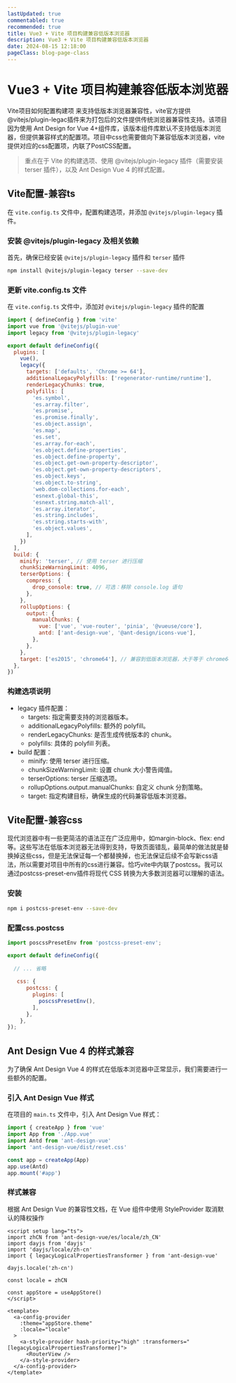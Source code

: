```yaml
---
lastUpdated: true
commentabled: true
recommended: true
title: Vue3 + Vite 项目构建兼容低版本浏览器
description: Vue3 + Vite 项目构建兼容低版本浏览器
date: 2024-08-15 12:18:00
pageClass: blog-page-class
---
```


# Vue3 + Vite 项目构建兼容低版本浏览器 #

Vite项目如何配置构建项 来支持低版本浏览器兼容性，vite官方提供@vitejs/plugin-legac插件来为打包后的文件提供传统浏览器兼容性支持。该项目因为使用 Ant Design for Vue 4+组件库，该版本组件库默认不支持低版本浏览器，但提供兼容样式的配置项。项目中css也需要做向下兼容低版本浏览器，vite提供对应的css配置项，内联了PostCSS配置。

> 重点在于 Vite 的构建选项、使用 @vitejs/plugin-legacy 插件（需要安装 terser 插件），以及 Ant Design Vue 4 的样式配置。

## Vite配置-兼容ts ##

在 `vite.config.ts` 文件中，配置构建选项，并添加 `@vitejs/plugin-legacy` 插件。

### 安装 @vitejs/plugin-legacy 及相关依赖 ###

首先，确保已经安装 `@vitejs/plugin-legacy` 插件和 `terser` 插件

```bash
npm install @vitejs/plugin-legacy terser --save-dev
```

### 更新 vite.config.ts 文件 ###

在 `vite.config.ts` 文件中，添加对 `@vitejs/plugin-legacy` 插件的配置

```js
import { defineConfig } from 'vite'
import vue from '@vitejs/plugin-vue'
import legacy from '@vitejs/plugin-legacy'

export default defineConfig({
  plugins: [
    vue(),
    legacy({
      targets: ['defaults', 'Chrome >= 64'],
      additionalLegacyPolyfills: ['regenerator-runtime/runtime'],
      renderLegacyChunks: true,
      polyfills: [
        'es.symbol',
        'es.array.filter',
        'es.promise',
        'es.promise.finally',
        'es.object.assign',
        'es.map',
        'es.set',
        'es.array.for-each',
        'es.object.define-properties',
        'es.object.define-property',
        'es.object.get-own-property-descriptor',
        'es.object.get-own-property-descriptors',
        'es.object.keys',
        'es.object.to-string',
        'web.dom-collections.for-each',
        'esnext.global-this',
        'esnext.string.match-all',
        'es.array.iterator',
        'es.string.includes',
        'es.string.starts-with',
        'es.object.values',
      ],
    })
  ],
  build: {
    minify: 'terser', // 使用 terser 进行压缩
    chunkSizeWarningLimit: 4096,
    terserOptions: {
      compress: {
        drop_console: true, // 可选：移除 console.log 语句
      },
    },
    rollupOptions: {
      output: {
        manualChunks: {
          vue: ['vue', 'vue-router', 'pinia', '@vueuse/core'],
          antd: ['ant-design-vue', '@ant-design/icons-vue'],
        },
      },
    },
    target: ['es2015', 'chrome64'], // 兼容到低版本浏览器，大于等于 chrome64
  },
})
```

### 构建选项说明 ###

- legacy 插件配置：
  - targets: 指定需要支持的浏览器版本。
  - additionalLegacyPolyfills: 额外的 polyfill。
  - renderLegacyChunks: 是否生成传统版本的 chunk。
  - polyfills: 具体的 polyfill 列表。
- build 配置：
  - minify: 使用 terser 进行压缩。
  - chunkSizeWarningLimit: 设置 chunk 大小警告阈值。
  - terserOptions: terser 压缩选项。
  - rollupOptions.output.manualChunks: 自定义 chunk 分割策略。
  - target: 指定构建目标，确保生成的代码兼容低版本浏览器。


## Vite配置-兼容css ##

现代浏览器中有一些更简洁的语法正在广泛应用中，如margin-block、flex: end等。这些写法在低版本浏览器无法得到支持，导致页面错乱，最简单的做法就是替换掉这些css，但是无法保证每一个都替换掉，也无法保证后续不会写新css语法，所以需要对项目中所有的css进行兼容。恰巧vite中内联了postcss。我可以通过postcss-preset-env插件将现代 CSS 转换为大多数浏览器可以理解的语法。

### 安装 ###

```bash
npm i postcss-preset-env --save-dev
```

### 配置css.postcss ###

```js
import poscssPresetEnv from 'postcss-preset-env';

export default defineConfig({
  
  // ... 省略
    
   css: {
      postcss: {
        plugins: [
          poscssPresetEnv(),
        ],
      },
    },
});
```

## Ant Design Vue 4 的样式兼容 ##

为了确保 Ant Design Vue 4 的样式在低版本浏览器中正常显示，我们需要进行一些额外的配置。

### 引入 Ant Design Vue 样式 ###

在项目的 `main.ts` 文件中，引入 Ant Design Vue 样式：

```ts
import { createApp } from 'vue'
import App from './App.vue'
import Antd from 'ant-design-vue'
import 'ant-design-vue/dist/reset.css'

const app = createApp(App)
app.use(Antd)
app.mount('#app')
```

### 样式兼容 ###

根据 Ant Design Vue 的兼容性文档，在 Vue 组件中使用 StyleProvider 取消默认的降权操作

```vue
<script setup lang="ts">
import zhCN from 'ant-design-vue/es/locale/zh_CN'
import dayjs from 'dayjs'
import 'dayjs/locale/zh-cn'
import { legacyLogicalPropertiesTransformer } from 'ant-design-vue'

dayjs.locale('zh-cn')

const locale = zhCN

const appStore = useAppStore()
</script>

<template>
  <a-config-provider
    :theme="appStore.theme"
    :locale="locale"
  >
    <a-style-provider hash-priority="high" :transformers="[legacyLogicalPropertiesTransformer]">
      <RouterView />
    </a-style-provider>
  </a-config-provider>
</template>
```

